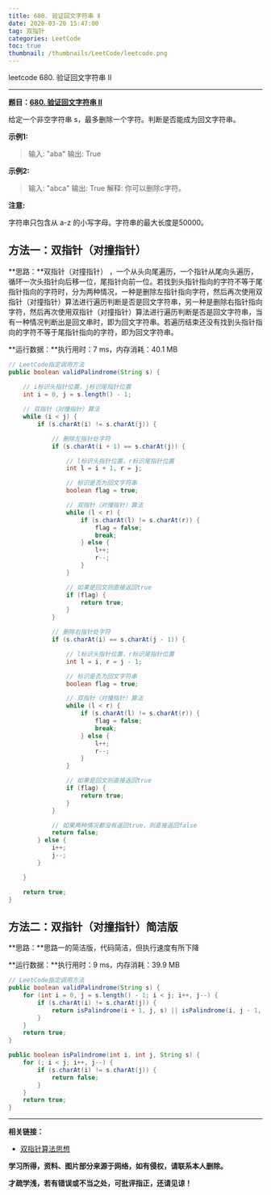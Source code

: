 ```yaml
---
title: 680. 验证回文字符串 Ⅱ
date: 2020-03-20 15:47:00
tag: 双指针
categories: LeetCode
toc: true
thumbnail: /thumbnails/LeetCode/leetcode.png
---
```


leetcode 680. 验证回文字符串 Ⅱ

<!--more-->

---

**题目：[680. 验证回文字符串 Ⅱ](https://leetcode-cn.com/problems/valid-palindrome-ii/)**

给定一个非空字符串 s，最多删除一个字符。判断是否能成为回文字符串。

**示例1:**

> 输入: "aba"
> 输出: True

**示例2:**

> 输入: "abca"
> 输出: True
> 解释: 你可以删除c字符。

**注意:**

字符串只包含从 a-z 的小写字母。字符串的最大长度是50000。

## 方法一：双指针（对撞指针）

**思路：**双指针（对撞指针） ，一个从头向尾遍历，一个指针从尾向头遍历，循环一次头指针向后移一位，尾指针向前一位。若找到头指针指向的字符不等于尾指针指向的字符时，分为两种情况，一种是删除左指针指向字符，然后再次使用双指针（对撞指针）算法进行遍历判断是否是回文字符串，另一种是删除右指针指向字符，然后再次使用双指针（对撞指针）算法进行遍历判断是否是回文字符串，当有一种情况判断出是回文串时，即为回文字符串。若遍历结束还没有找到头指针指向的字符不等于尾指针指向的字符，即为回文字符串。

**运行数据：**执行用时：7 ms，内存消耗：40.1 MB

```java
// LeetCode指定调用方法
public boolean validPalindrome(String s) {
	
    // i标识头指针位置，j标识尾指针位置
    int i = 0, j = s.length() - 1;

    // 双指针（对撞指针）算法
    while (i < j) {
        if (s.charAt(i) != s.charAt(j)) {

            // 删除左指针处字符
            if (s.charAt(i + 1) == s.charAt(j)) {

                // l标识头指针位置，r标识尾指针位置
                int l = i + 1, r = j;

                // 标识是否为回文字符串
                boolean flag = true;

                // 双指针（对撞指针）算法
                while (l < r) {
                    if (s.charAt(l) != s.charAt(r)) {
                        flag = false;
                        break;
                    } else {
                        l++;
                        r--;
                    }
                }

                // 如果是回文则直接返回true
                if (flag) {
                    return true;
                }
            }

            // 删除右指针处字符
            if (s.charAt(i) == s.charAt(j - 1)) {

                // l标识头指针位置，r标识尾指针位置
                int l = i, r = j - 1;

                // 标识是否为回文字符串
                boolean flag = true;

                // 双指针（对撞指针）算法
                while (l < r) {
                    if (s.charAt(l) != s.charAt(r)) {
                        flag = false;
                        break;
                    } else {
                        l++;
                        r--;
                    }
                }

                // 如果是回文则直接返回true
                if (flag) {
                    return true;
                }
            }

            // 如果两种情况都没有返回true，则直接返回false
            return false;
        } else {
            i++;
            j--;
        }

    }

    return true;
}
```

## 方法二：双指针（对撞指针）简洁版

**思路：**思路一的简洁版，代码简洁，但执行速度有所下降

**运行数据：**执行用时：9 ms，内存消耗：39.9 MB

```java
// LeetCode指定调用方法
public boolean validPalindrome(String s) {
    for (int i = 0, j = s.length() - 1; i < j; i++, j--) {
        if (s.charAt(i) != s.charAt(j)) {
            return isPalindrome(i + 1, j, s) || isPalindrome(i, j - 1, s);
        }
    }
    return true;
}

public boolean isPalindrome(int i, int j, String s) {
    for (; i < j; i++, j--) {
        if (s.charAt(i) != s.charAt(j)) {
            return false;
        }
    }
    return true;
}
```

---

**相关链接：**

- [双指针算法思想](https://crazy-sky.github.io/2020/03/14/双指针/)

**学习所得，资料、图片部分来源于网络，如有侵权，请联系本人删除。**

**才疏学浅，若有错误或不当之处，可批评指正，还请见谅！**